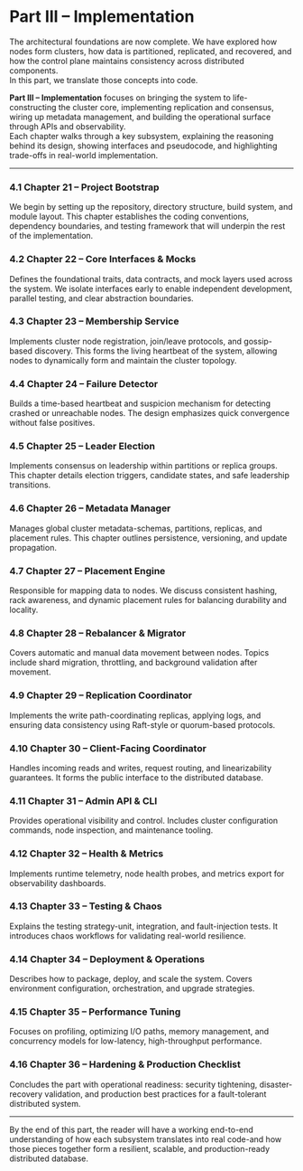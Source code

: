 # Part III – Implementation

The architectural foundations are now complete. We have explored how nodes form clusters, how data is partitioned, replicated, and recovered, and how the control plane maintains consistency across distributed components.  
In this part, we translate those concepts into code.  

**Part III – Implementation** focuses on bringing the system to life-constructing the cluster core, implementing replication and consensus, wiring up metadata management, and building the operational surface through APIs and observability.  
Each chapter walks through a key subsystem, explaining the reasoning behind its design, showing interfaces and pseudocode, and highlighting trade-offs in real-world implementation.

---

### 4.1  Chapter 21 – Project Bootstrap  
We begin by setting up the repository, directory structure, build system, and module layout. This chapter establishes the coding conventions, dependency boundaries, and testing framework that will underpin the rest of the implementation.

### 4.2  Chapter 22 – Core Interfaces & Mocks  
Defines the foundational traits, data contracts, and mock layers used across the system. We isolate interfaces early to enable independent development, parallel testing, and clear abstraction boundaries.

### 4.3  Chapter 23 – Membership Service  
Implements cluster node registration, join/leave protocols, and gossip-based discovery. This forms the living heartbeat of the system, allowing nodes to dynamically form and maintain the cluster topology.

### 4.4  Chapter 24 – Failure Detector  
Builds a time-based heartbeat and suspicion mechanism for detecting crashed or unreachable nodes. The design emphasizes quick convergence without false positives.

### 4.5  Chapter 25 – Leader Election  
Implements consensus on leadership within partitions or replica groups. This chapter details election triggers, candidate states, and safe leadership transitions.

### 4.6  Chapter 26 – Metadata Manager  
Manages global cluster metadata-schemas, partitions, replicas, and placement rules. This chapter outlines persistence, versioning, and update propagation.

### 4.7  Chapter 27 – Placement Engine  
Responsible for mapping data to nodes. We discuss consistent hashing, rack awareness, and dynamic placement rules for balancing durability and locality.

### 4.8  Chapter 28 – Rebalancer & Migrator  
Covers automatic and manual data movement between nodes. Topics include shard migration, throttling, and background validation after movement.

### 4.9  Chapter 29 – Replication Coordinator  
Implements the write path-coordinating replicas, applying logs, and ensuring data consistency using Raft-style or quorum-based protocols.

### 4.10  Chapter 30 – Client-Facing Coordinator  
Handles incoming reads and writes, request routing, and linearizability guarantees. It forms the public interface to the distributed database.

### 4.11  Chapter 31 – Admin API & CLI  
Provides operational visibility and control. Includes cluster configuration commands, node inspection, and maintenance tooling.

### 4.12  Chapter 32 – Health & Metrics  
Implements runtime telemetry, node health probes, and metrics export for observability dashboards.

### 4.13  Chapter 33 – Testing & Chaos  
Explains the testing strategy-unit, integration, and fault-injection tests. It introduces chaos workflows for validating real-world resilience.

### 4.14  Chapter 34 – Deployment & Operations  
Describes how to package, deploy, and scale the system. Covers environment configuration, orchestration, and upgrade strategies.

### 4.15  Chapter 35 – Performance Tuning  
Focuses on profiling, optimizing I/O paths, memory management, and concurrency models for low-latency, high-throughput performance.

### 4.16  Chapter 36 – Hardening & Production Checklist  
Concludes the part with operational readiness: security tightening, disaster-recovery validation, and production best practices for a fault-tolerant distributed system.

---

By the end of this part, the reader will have a working end-to-end understanding of how each subsystem translates into real code-and how those pieces together form a resilient, scalable, and production-ready distributed database.